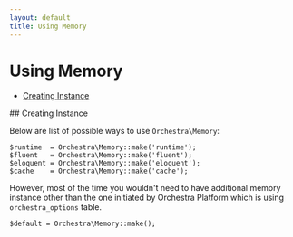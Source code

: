 ```yaml
---
layout: default
title: Using Memory
---
```


Using Memory
==============

* [Creating Instance](#create-instance)

<article id="create-instance">
## Creating Instance

Below are list of possible ways to use `Orchestra\Memory`:

	$runtime  = Orchestra\Memory::make('runtime');
	$fluent   = Orchestra\Memory::make('fluent');
	$eloquent = Orchestra\Memory::make('eloquent'); 
	$cache    = Orchestra\Memory::make('cache');

However, most of the time you wouldn't need to have additional memory instance other than the one initiated by Orchestra Platform which is using `orchestra_options` table.

	$default = Orchestra\Memory::make();

</article>